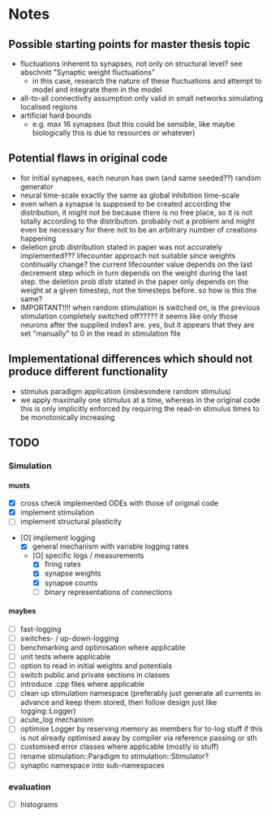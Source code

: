 # Notes

## Possible starting points for master thesis topic
- fluctuations inherent to synapses, not only on structural level? see
  abschnitt "Synaptic weight fluctuations"
    - in this case, research the nature of these fluctuations and attempt to
      model and integrate them in the model
- all-to-all connectivity assumption only valid in small networks simulating
  localised regions
- artificial hard bounds
    - e.g. max 16 synapses (but this could be sensible, like maybe biologically
      this is due to resources or whatever)

## Potential flaws in original code
- for initial synapses, each neuron has own (and same seeded??) random
  generator
- neural time-scale exactly the same as global inhibition time-scale
- even when a synapse is supposed to be created according the distribution, it
  might not be because there is no free place, so it is not totally according
  to the distribution. probably not a problem and might even be necessary for
  there not to be an arbitrary number of creations happening
- deletion prob distribution stated in paper was not accurately implemented???
  lifecounter approach not suitable since weights continually change? the
  current lifecounter value depends on the last decrement step which in turn
  depends on the weight during the last step. the deletion prob distr stated in
  the paper only depends on the weight at a given timestep, not the timesteps
  before. so how is this the same?
- IMPORTANT!!!! when random stimulation is switched on, is the previous
  stimulation completely switched off????? it seems like only those neurons
  after the supplied index1 are. yes, but it appears that they are set
  "manually" to 0 in the read in stimulation file
  
## Implementational differences which should not produce different functionality
- stimulus paradigm application (insbesondere random stimulus)
- we apply maximally one stimulus at a time, whereas in the original code this
  is only implicitly enforced by requiring the read-in stimulus times to be
  monotonically increasing
  
## TODO
### Simulation
#### musts
- [X] cross check implemented ODEs with those of original code
- [X] implement stimulation
- [ ] implement structural plasticity
- [O] implement logging
  - [X] general mechanism with variable logging rates
  - [O] specific logs / measurements
    - [X] firing rates
    - [X] synapse weights
    - [X] synapse counts
    - [ ] binary representations of connections

#### maybes
- [ ] fast-logging
- [ ] switches- / up-down-logging
- [ ] benchmarking and optimisation where applicable
- [ ] unit tests where applicable
- [ ] option to read in initial weights and potentials
- [ ] switch public and private sections in classes
- [ ] introduce .cpp files where applicable
- [ ] clean up stimulation namespace (preferably just generate all currents in
      advance and keep them stored, then follow design just like
      logging::Logger)
- [ ] acute_log mechanism
- [ ] optimise Logger by reserving memory as members for to-log stuff if this
      is not already optimised away by compiler via reference passing or sth
- [ ] customised error classes where applicable (mostly io stuff)
- [ ] rename stimulation::Paradigm to stimulation::Stimulator?
- [ ] synaptic namespace into sub-namespaces

### evaluation
- [ ] histograms

